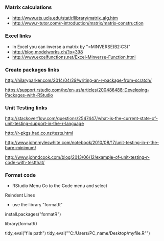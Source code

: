 
### Matrix calculations

* http://www.ats.ucla.edu/stat/r/library/matrix_alg.htm
* http://www.r-tutor.com/r-introduction/matrix/matrix-construction

### Excel links

* In Excel you can inverse a matrix by "=MINVERSE(B2:C3)"
* http://blog.modelworks.ch/?p=398
* http://www.excelfunctions.net/Excel-Minverse-Function.html

### Create packages links

http://hilaryparker.com/2014/04/29/writing-an-r-package-from-scratch/

https://support.rstudio.com/hc/en-us/articles/200486488-Developing-Packages-with-RStudio


### Unit Testing links


http://stackoverflow.com/questions/2547447/what-is-the-current-state-of-unit-testing-support-in-the-r-language

http://r-pkgs.had.co.nz/tests.html

http://www.johnmyleswhite.com/notebook/2010/08/17/unit-testing-in-r-the-bare-minimum/

http://www.johndcook.com/blog/2013/06/12/example-of-unit-testing-r-code-with-testthat/

### Format code

* RStudio Menu
Go to the Code menu and select

Reindent Lines

* use the library "formatR"

install.packages("formatR")

library(formatR)

tidy_eval("file path")
tidy_eval(""C:/Users/PC_name/Desktop/myfile.R"")